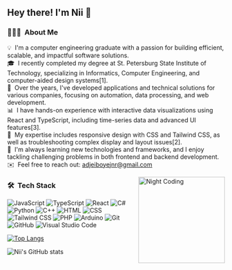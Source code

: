 <h2>Hey there! I'm Nii 👋</h2>

### 👨🏻‍💻 &nbsp;About Me

💡 &nbsp;I'm a computer engineering graduate with a passion for building efficient, scalable, and impactful software solutions.  
🎓 &nbsp;I recently completed my degree at St. Petersburg State Institute of Technology, specializing in Informatics, Computer Engineering, and computer-aided design systems[1].  
🚀 &nbsp;Over the years, I've developed applications and technical solutions for various companies, focusing on automation, data processing, and web development.  
📊 &nbsp;I have hands-on experience with interactive data visualizations using React and TypeScript, including time-series data and advanced UI features[3].  
🎯 &nbsp;My expertise includes responsive design with CSS and Tailwind CSS, as well as troubleshooting complex display and layout issues[2].  
🌱 &nbsp;I'm always learning new technologies and frameworks, and I enjoy tackling challenging problems in both frontend and backend development.  
✉️ &nbsp;Feel free to reach out: adjeiboyejnr@gmail.com

<img alt="Night Coding" src="https://camo.githubusercontent.com/d3a9f3a787ffc69aa73aa0a5cb5a29b968b823b62d80f7b589a705664dde9e2b/68747470733a2f2f7777772e627970656f706c652e636f6d2f77702d636f6e74656e742f75706c6f6164732f323031392f30332f70656f706c652d61742d776f726b2e676966" width="200px" height="200px" align="right"/>

### 🛠 &nbsp;Tech Stack

![JavaScript](https://img.shields.io/badge/-JavaScript-05122A?style=flat&logo=javascript)
![TypeScript](https://img.shields.io/badge/-TypeScript-05122A?style=flat&logo=typescript)
![React](https://img.shields.io/badge/-React-05122A?style=flat&logo=react)
![C#](https://img.shields.io/badge/-C%23-05122A?style=flat&logo=c-sharp)
![Python](https://img.shields.io/badge/-Python-05122A?style=flat&logo=python)
![C++](https://img.shields.io/badge/-C++-05122A?style=flat&logo=C%2B%2B&logoColor=00599C)
![HTML](https://img.shields.io/badge/-HTML-05122A?style=flat&logo=HTML5)
![CSS](https://img.shields.io/badge/-CSS-05122A?style=flat&logo=CSS3&logoColor=1572B6)
![Tailwind CSS](https://img.shields.io/badge/-TailwindCSS-05122A?style=flat&logo=tailwind-css)
![PHP](https://img.shields.io/badge/-PHP-05122A?style=flat&logo=php)
![Arduino](https://img.shields.io/badge/-Arduino-05122A?style=flat&logo=arduino)
![Git](https://img.shields.io/badge/-Git-05122A?style=flat&logo=git)
![GitHub](https://img.shields.io/badge/-GitHub-05122A?style=flat&logo=github)
![Visual Studio Code](https://img.shields.io/badge/-VS%20Code-05122A?style=flat&logo=visual-studio-code&logoColor=007ACC)

[![Top Langs](https://github-readme-stats.vercel.app/api/top-langs/?username=iam-nii&layout=donut-vertical&count_private=true)](https://github.com/iam-nii/github-readme-stats)

![Nii's GitHub stats](https://github-readme-stats.vercel.app/api?username=iam-nii&count_private=true&show_icons=true&bg_color=00000000)
